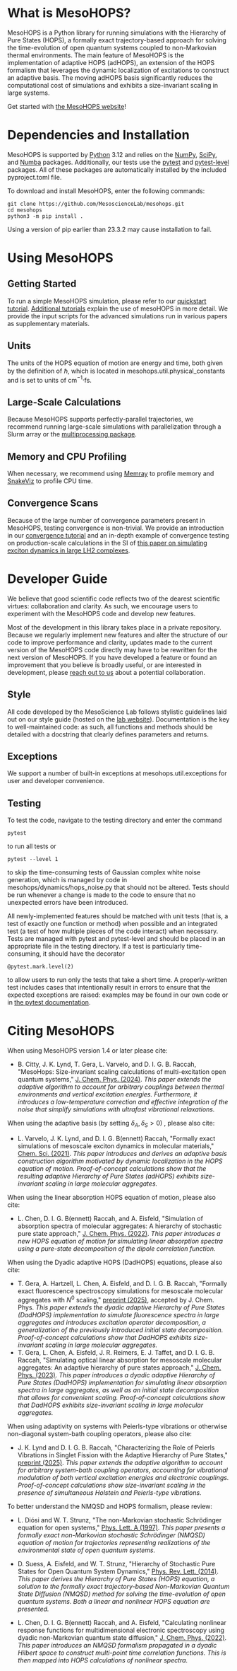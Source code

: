 # What is MesoHOPS?

MesoHOPS is a Python library for running simulations with the Hierarchy of Pure States (HOPS), a formally exact trajectory-based approach for solving the time-evolution of open quantum systems coupled to non-Markovian thermal environments. The main feature of MesoHOPS is the implementation of adaptive HOPS (adHOPS), an extension of the HOPS formalism that leverages the dynamic localization of excitations to construct an adaptive basis. The moving adHOPS basis significantly reduces the computational cost of simulations and exhibits a size-invariant scaling in large systems.


Get started with [the MesoHOPS website](https://captainexasperated.github.io/Readthedocs-Tutorial/)! 

# Dependencies and Installation
MesoHOPS is supported by [Python](https://www.python.org/) 3.12 and relies on the [NumPy](https://numpy.org/), [SciPy](https://scipy.org/), and [Numba](https://numba.readthedocs.io/en/stable/#) packages. Additionally, our tests use the [pytest](https://docs.pytest.org/en/7.4.x/) and [pytest-level](https://pypi.org/project/pytest-level/) packages. All of these packages are automatically installed by the included pyproject.toml file.

To download and install MesoHOPS, enter the following commands:
```
git clone https://github.com/MesoscienceLab/mesohops.git
cd mesohops
python3 -m pip install .
```
Using a version of pip earlier than 23.3.2 may cause installation to fail.

# Using MesoHOPS
## Getting Started
To run a simple MesoHOPS simulation, please refer to our [quickstart tutorial](https://captainexasperated.github.io/Readthedocs-Tutorial/Quickstart/). [Additional tutorials](https://captainexasperated.github.io/Readthedocs-Tutorial/tutorials/) explain the use of mesoHOPS in more detail. We provide the input scripts for the advanced simulations run in various papers as supplementary materials.

## Units
The units of the HOPS equation of motion are energy and time, both given by the definition of $\hbar$, which is located in mesohops.util.physical_constants and is set to units of  cm$^{-1}\cdot$fs.

## Large-Scale Calculations
Because MesoHOPS supports perfectly-parallel trajectories, we recommend running large-scale simulations with parallelization through a Slurm array or the [multiprocessing package](https://docs.python.org/3/library/multiprocessing.html).

## Memory and CPU Profiling
When necessary, we recommend using [Memray](https://bloomberg.github.io/memray/) to profile memory and [SnakeViz](https://jiffyclub.github.io/snakeviz/) to profile CPU time.

## Convergence Scans
Because of the large number of convergence parameters present in MesoHOPS, testing convergence is non-trivial. We provide an introduction in our [convergence tutorial](https://captainexasperated.github.io/Readthedocs-Tutorial/Convergence/) and an in-depth example of convergence testing on production-scale calculations in the SI of [this paper on simulating exciton dynamics in large LH2 complexes](https://pubs.acs.org/doi/10.1021/acs.jpclett.3c00086).

# Developer Guide
We believe that good scientific code reflects two of the dearest scientific virtues: collaboration and clarity. As such, we encourage users to experiment with the MesoHOPS code and develop new features.

Most of the development in this library takes place in a private repository. Because we regularly implement new features and alter the structure of our code to improve performance and clarity, updates made to the current version of the MesoHOPS code directly may have to be rewritten for the next version of MesoHOPS.  If you have developed a feature or found an improvement that you believe is broadly useful, or are interested in development, please [reach out to us](https://cm.utexas.edu/component/cobalt/item/12-chemistry/5200-raccah-doran?Itemid=1251) about a potential collaboration.

## Style
All code developed by the MesoScience Lab follows stylistic guidelines laid out on our style guide (hosted on the [lab website](https://www.mesosciencelab.com/tools)). Documentation is the key to well-maintained code: as such, all functions and methods should be detailed with a docstring that clearly defines parameters and returns.

## Exceptions
We support a number of built-in exceptions at mesohops.util.exceptions for user and developer convenience.

## Testing
To test the code, navigate to the testing directory and enter the command
```
pytest
```
to run all tests or
```
pytest --level 1
```
to skip the time-consuming tests of Gaussian complex white noise generation, which is managed by code in mesohops/dynamics/hops_noise.py that should not be altered. Tests should be run whenever a change is made to the code to ensure that no unexpected errors have been introduced.

All newly-implemented features should be matched with unit tests (that is, a test of exactly one function or method) when possible and an integrated test (a test of how multiple pieces of the code interact) when necessary. Tests are managed with pytest and pytest-level and should be placed in an appropriate file in the testing directory. If a test is particularly time-consuming, it should have the decorator
```
@pytest.mark.level(2)
```
to allow users to run only the tests that take a short time. A properly-written test includes cases that intentionally result in errors to ensure that the expected exceptions are raised: examples may be found in our own code or in [the pytest documentation](https://docs.pytest.org/en/7.1.x/how-to/assert.html).

# Citing MesoHOPS
When using MesoHOPS version 1.4 or later please cite:
- B. Citty, J. K. Lynd, T. Gera, L. Varvelo, and D. I. G. B. Raccah, "MesoHops: Size-invariant scaling calculations of multi-excitation open quantum systems," [J. Chem. Phys. (2024)](https://doi.org/10.1063/5.0197825). 
*This paper extends the adaptive algorithm to account for arbitrary couplings between thermal environments and vertical excitation energies. Furthermore, it introduces a low-temperature correction and effective integration of the noise that simplify simulations with ultrafast vibrational relaxations.*

When using the adaptive basis (by setting  $\delta_A,\delta_S>0$) , please also cite:
- L. Varvelo, J. K. Lynd, and D. I. G. B(ennett) Raccah, "Formally exact simulations of mesoscale exciton dynamics in molecular materials," [Chem. Sci. (2021)](https://doi.org/10.1039/D1SC01448J). 
*This paper introduces and derives an adaptive basis construction algorithm motivated by dynamic localization in the HOPS equation of motion. Proof-of-concept calculations show that the resulting adaptive Hierarchy of Pure States (adHOPS) exhibits size-invariant scaling in large molecular aggregates.*

When using the linear absorption HOPS equation of motion, please also cite:
- L. Chen, D. I. G. B(ennett) Raccah, and A. Eisfeld, "Simulation of absorption spectra of molecular aggregates: A hierarchy of stochastic pure state approach," [J. Chem. Phys. (2022)](https://doi.org/10.1063/5.0078435). 
*This paper introduces a new HOPS equation of motion for simulating linear absorption spectra using a pure-state decomposition of the dipole correlation function.*

When using the Dyadic adaptive HOPS (DadHOPS) equations, please also cite:
- T. Gera, A. Hartzell, L. Chen, A. Eisfeld, and D. I. G. B. Raccah, "Formally exact fluorescence spectroscopy simulations for mesoscale molecular aggregates with $N^0$ scaling," [preprint (2025)](https://arxiv.org/abs/2503.00584), accepted by J. Chem. Phys.
*This paper extends the dyadic adaptive Hierarchy of Pure States (DadHOPS) implementation to simulate fluorescence spectra in large aggregates and introduces excitation operator decomposition, a generalization of the previously introduced initial state decomposition. Proof-of-concept calculations show that DadHOPS exhibits size-invariant scaling in large molecular aggregates.*  
- T. Gera, L. Chen, A. Eisfeld, J. R. Reimers, E. J. Taffet, and D. I. G. B. Raccah, "Simulating optical linear absorption for mesoscale molecular aggregates: An adaptive hierarchy of pure states approach," [J. Chem. Phys. (2023)](https://doi.org/10.1063/5.0141882).
*This paper introduces a dyadic adaptive Hierarchy of Pure States (DadHOPS) implementation for simulating linear absorption spectra in large aggregates, as well as an initial state decomposition that allows for convenient scaling. Proof-of-concept calculations show that DadHOPS exhibits size-invariant scaling in large molecular aggregates.*

When using adaptivity on systems with Peierls-type vibrations or otherwise non-diagonal system-bath coupling operators, please also cite:
- J. K. Lynd and D. I. G. B. Raccah, "Characterizing the Role of Peierls Vibrations in Singlet Fission with the Adaptive Hierarchy of Pure States," [preprint (2025)](https://arxiv.org/abs/2505.02292).
*This paper extends the adaptive algorithm to account for arbitrary system-bath coupling operators, accounting for vibrational modulation of both vertical excitation energies and electronic couplings. Proof-of-concept calculations show size-invariant scaling in the presence of simultaneous Holstein and Peierls-type vibrations.*  

To better understand the NMQSD and HOPS formalism, please review:
- L. Diósi and W. T. Strunz, "The non-Markovian stochastic Schrödinger equation for open systems," [Phys. Lett. A (1997)](https://doi.org/10.1016/S0375-9601(97)00717-2).
*This paper presents a formally exact non-Markovian stochastic Schrödinger (NMQSD) equation of motion for trajectories representing realizations of the environmental state of open quantum systems.*

- D. Suess, A. Eisfeld, and W. T. Strunz, "Hierarchy of Stochastic Pure States for Open Quantum System Dynamics," [Phys. Rev. Lett. (2014)](https://doi.org/10.1103/PhysRevLett.113.150403). 
*This paper derives the Hierarchy of Pure States (HOPS) equation, a solution to the formally exact trajectory-based Non-Markovian Quantum State Diffusion (NMQSD) method for solving the time-evolution of open quantum systems. Both a linear and nonlinear HOPS equation are presented.*

- L. Chen, D. I. G. B(ennett) Raccah, and A. Eisfeld, "Calculating nonlinear response functions for multidimensional electronic spectroscopy using dyadic non-Markovian quantum state diffusion," [J. Chem. Phys. (2022)](https://doi.org/10.1063/5.0107925). 
*This paper introduces an NMQSD formalism propagated in a dyadic Hilbert space to construct multi-point time correlation functions. This is then mapped into HOPS calculations of nonlinear spectra.*
